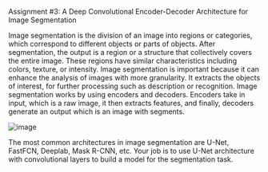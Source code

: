 Assignment #3: A Deep Convolutional Encoder-Decoder Architecture for Image Segmentation

Image segmentation is the division of an image into regions or categories, which correspond to different objects or parts of objects. 
After segmentation, the output is a region or a structure that collectively covers the entire image.
These regions have similar characteristics including colors, texture, or intensity. 
Image segmentation is important because it can enhance the analysis of images with more granularity. 
It extracts the objects of interest, for further processing such as description or recognition.
Image segmentation works by using encoders and decoders. Encoders take in input, which is a raw image, it then extracts features, and finally, decoders generate
an output which is an image with segments.

![image](https://user-images.githubusercontent.com/11517432/175871527-95b18995-5695-4775-aae0-51e3c34d1e29.png)

The most common architectures in image segmentation are U-Net, FastFCN, Deeplab, Mask R-CNN, etc.
Your job is to use U-Net architecture with convolutional layers to build a model for the segmentation task.
